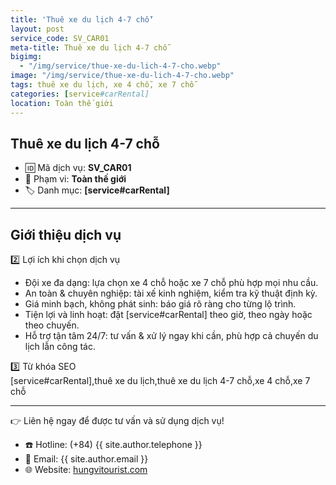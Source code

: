 ```yaml
---
title: 'Thuê xe du lịch 4-7 chỗ'
layout: post
service_code: SV_CAR01
meta-title: Thuê xe du lịch 4-7 chỗ
bigimg:
  - "/img/service/thue-xe-du-lich-4-7-cho.webp"
image: "/img/service/thue-xe-du-lich-4-7-cho.webp"
tags: thuê xe du lịch, xe 4 chỗ, xe 7 chỗ
categories: [service#carRental]
location: Toàn thế giới
---
```


## Thuê xe du lịch 4-7 chỗ

- 🆔 Mã dịch vụ: **SV_CAR01**
- 📍 Phạm vi: **Toàn thế giới**
- 🏷️ Danh mục: **[service#carRental]**

---

## Giới thiệu dịch vụ

2️⃣ Lợi ích khi chọn dịch vụ  
- Đội xe đa dạng: lựa chọn xe 4 chỗ hoặc xe 7 chỗ phù hợp mọi nhu cầu.  
- An toàn & chuyên nghiệp: tài xế kinh nghiệm, kiểm tra kỹ thuật định kỳ.  
- Giá minh bạch, không phát sinh: báo giá rõ ràng cho từng lộ trình.  
- Tiện lợi và linh hoạt: đặt [service#carRental] theo giờ, theo ngày hoặc theo chuyến.  
- Hỗ trợ tận tâm 24/7: tư vấn & xử lý ngay khi cần, phù hợp cả chuyến du lịch lẫn công tác.

3️⃣ Từ khóa SEO  
[service#carRental],thuê xe du lịch,thuê xe du lịch 4-7 chỗ,xe 4 chỗ,xe 7 chỗ

---

👉 Liên hệ ngay để được tư vấn và sử dụng dịch vụ!

- ☎️ Hotline: (+84) {{ site.author.telephone }}
- 📧 Email: {{ site.author.email }}
- 🌐 Website: [hungvitourist.com](https://hungvitourist.com)

